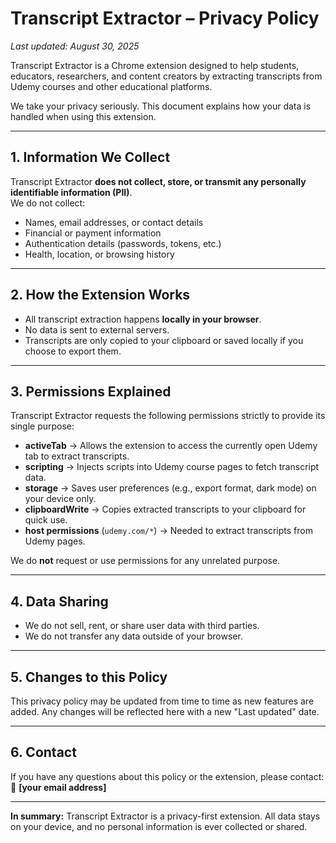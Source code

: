 # Transcript Extractor – Privacy Policy

_Last updated: August 30, 2025_

Transcript Extractor is a Chrome extension designed to help students, educators, researchers, and content creators by extracting transcripts from Udemy courses and other educational platforms.  

We take your privacy seriously. This document explains how your data is handled when using this extension.

---

## 1. Information We Collect
Transcript Extractor **does not collect, store, or transmit any personally identifiable information (PII)**.  
We do not collect:
- Names, email addresses, or contact details  
- Financial or payment information  
- Authentication details (passwords, tokens, etc.)  
- Health, location, or browsing history  

---

## 2. How the Extension Works
- All transcript extraction happens **locally in your browser**.  
- No data is sent to external servers.  
- Transcripts are only copied to your clipboard or saved locally if you choose to export them.  

---

## 3. Permissions Explained
Transcript Extractor requests the following permissions strictly to provide its single purpose:

- **activeTab** → Allows the extension to access the currently open Udemy tab to extract transcripts.  
- **scripting** → Injects scripts into Udemy course pages to fetch transcript data.  
- **storage** → Saves user preferences (e.g., export format, dark mode) on your device only.  
- **clipboardWrite** → Copies extracted transcripts to your clipboard for quick use.  
- **host permissions** (`udemy.com/*`) → Needed to extract transcripts from Udemy pages.  

We do **not** request or use permissions for any unrelated purpose.  

---

## 4. Data Sharing
- We do not sell, rent, or share user data with third parties.  
- We do not transfer any data outside of your browser.  

---

## 5. Changes to this Policy
This privacy policy may be updated from time to time as new features are added. Any changes will be reflected here with a new "Last updated" date.  

---

## 6. Contact
If you have any questions about this policy or the extension, please contact:  
📧 **[your email address]**

---

**In summary:** Transcript Extractor is a privacy-first extension. All data stays on your device, and no personal information is ever collected or shared.

